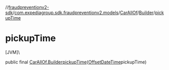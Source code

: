//[fraudpreventionv2-sdk](../../../../index.md)/[com.expediagroup.sdk.fraudpreventionv2.models](../../index.md)/[CarAllOf](../index.md)/[Builder](index.md)/[pickupTime](pickup-time.md)

# pickupTime

[JVM]\

public final [CarAllOf.Builder](index.md)[pickupTime](pickup-time.md)([OffsetDateTime](https://docs.oracle.com/javase/8/docs/api/java/time/OffsetDateTime.html)pickupTime)
